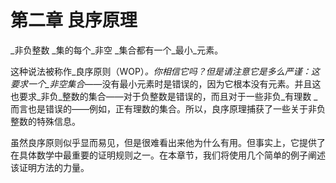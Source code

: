 # 第二章  良序原理

_非负整数 _集的每个_非空 _集合都有一个_最小_元素。

这种说法被称作_良序原则（WOP）_。你相信它吗？但是请注意它是多么严谨：这要求一个_非空集合_——没有最小元素时是错误的，因为它根本没有元素。并且这也要求_非负_整数的集合——对于负整数是错误的，而且对于一些非负_有理数 _而言也是错误的——例如，正有理数的集合。所以，良序原理捕获了一些关于非负整数的特殊信息。

虽然良序原则似乎显而易见，但是很难看出来他为什么有用。但事实上，它提供了在具体数学中最重要的证明规则之一。在本章节，我们将使用几个简单的例子阐述该证明方法的力量。

